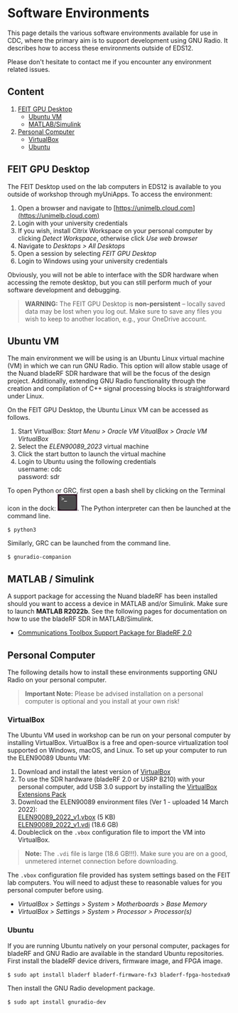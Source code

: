# Software Environments

This page details the various software environments available for use in CDC,
where the primary aim is to support development using GNU Radio. It describes
how to access these environments outside of EDS12.

Please don't hesitate to contact me if you encounter any environment related
issues.

## Content

1. [FEIT GPU Desktop](#feit-gpu-desktop)
    - [Ubuntu VM](#ubuntu-vm)
    - [MATLAB/Simulink](#matlab-simulink)
2. [Personal Computer](#personal-computer)
    - [VirtualBox](#virtualbox)
    - [Ubuntu](#ubuntu)

## FEIT GPU Desktop

The FEIT Desktop used on the lab computers in EDS12 is available to you outside
of workshop through myUniApps. To access the environment:

1. Open a browser and navigate to
[https://unimelb.cloud.com](https://unimelb.cloud.com)
2. Login with your university credentials
3. If you wish, install Citrix Workspace on your personal computer by
clicking *Detect Workspace*, otherwise click *Use web browser*
4. Navigate to *Desktops > All Desktops*
5. Open a session by selecting *FEIT GPU Desktop*
6. Login to Windows using your university credentials

Obviously, you will not be able to interface with the SDR hardware when
accessing the remote desktop, but you can still perform much of your software
development and debugging.

> **WARNING:** The FEIT GPU Desktop is **non-persistent** – locally saved data
> may be lost when you log out. Make sure to save any files you wish to keep to
> another location, e.g., your OneDrive account.

## Ubuntu VM

The main environment we will be using is an Ubuntu Linux virtual machine (VM) in
which we can run GNU Radio. This option will allow stable usage of the Nuand
bladeRF SDR hardware that will be the focus of the design project. Additionally,
extending GNU Radio functionality through the creation and compilation of C++
signal processing blocks is straightforward under Linux.

On the FEIT GPU Desktop, the Ubuntu Linux VM can be accessed as follows.

1. Start VirtualBox: *Start Menu > Oracle VM VitualBox > Oracle VM VirtualBox*
2. Select the *ELEN90089_2023* virtual machine
3. Click the start button to launch the virtual machine
4. Login to Ubuntu using the following credentials\
username: cdc\
password: sdr

To open Python or GRC, first open a bash shell by clicking on the Terminal icon
in the dock: ![terminal icon](images/terminal.png). The Python interpreter can
then be launched at the command line.
```
$ python3
```
Similarly, GRC can be launched from the command line.
```
$ gnuradio-companion
```

## MATLAB / Simulink

A support package for accessing the Nuand bladeRF has been installed should you
want to access a device in MATLAB and/or Simulink. Make sure to launch
**MATLAB R2022b**. See the following pages for documentation on how to use
the bladeRF SDR in MATLAB/Simulink.

- [Communications Toolbox Support Package for BladeRF 2.0](https://www.mathworks.com/matlabcentral/fileexchange/74591-communications-toolbox-support-package-for-bladerf-2-0)

## Personal Computer

The following details how to install these environments supporting GNU Radio on
your personal computer.

> **Important Note:** Please be advised installation on a personal computer is
> optional and you install at your own risk!

### VirtualBox

The Ubuntu VM used in workshop can be run on your personal computer by
installing VirtualBox. VirtualBox is a free and open-source virtualization tool
supported on Windows, macOS, and Linux. To set up your computer to run the
ELEN90089 Ubuntu VM:

1. Download and install the latest version of
[VirtualBox](https://www.virtualbox.org/wiki/Downloads)
2. To use the SDR hardware (bladeRF 2.0 or USRP B210) with your personal
computer, add USB 3.0 support by installing the
[VirtualBox Extensions Pack](https://www.virtualbox.org/wiki/Downloads)
3. Download the ELEN90089 environment files (Ver 1 - uploaded 14 March 2022):  
[ELEN90089_2022_v1.vbox](https://unimelbcloud-my.sharepoint.com/:u:/g/personal/glenn_bradford_unimelb_edu_au/EdZfneSiW8tHiboOG1E4rq4BLrdxKUGhlQ3boN3oZ6kV8g?e=KWZjtw) (5 KB)  
[ELEN90089_2022_v1.vdi](https://unimelbcloud-my.sharepoint.com/:u:/g/personal/glenn_bradford_unimelb_edu_au/EQB2vy1b64dOpvrXPeWFTlcBNsieNCecGxGDG9PjO6NitQ?e=7nl54g) (18.6 GB)  
4. Doubleclick on the `.vbox` configuration file to import the VM into
VirtualBox.

> **Note:** The `.vdi` file is large (18.6 GB!!!). Make sure you are on a good,
> unmetered internet connection before downloading.

The `.vbox` configuration file provided has system settings based on the FEIT
lab computers. You will need to adjust these to reasonable values for you
personal computer before using.

* *VirtualBox > Settings > System > Motherboards > Base Memory*
* *VirtualBox > Settings > System > Processor > Processor(s)*

### Ubuntu

If you are running Ubuntu natively on your personal computer, packages for
bladeRF and GNU Radio are available in the standard Ubuntu repositories. First
install the bladeRF device drivers, firmware image, and FPGA image.

```
$ sudo apt install bladerf bladerf-firmware-fx3 bladerf-fpga-hostedxa9
```

Then install the GNU Radio development package.

```
$ sudo apt install gnuradio-dev
```
